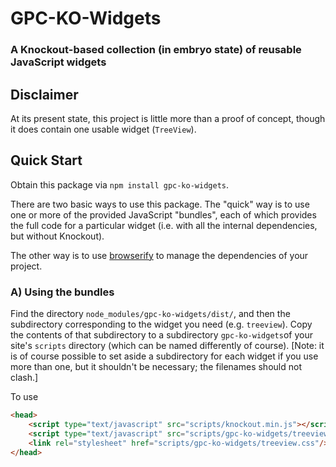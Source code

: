 GPC-KO-Widgets
==============

### A Knockout-based collection (in embryo state) of reusable JavaScript widgets

Disclaimer
----------

At its present state, this project is little more than a proof of concept, though it does contain one usable widget (`TreeView`).


Quick Start
-----------

Obtain this package via `npm install gpc-ko-widgets`.

There are two basic ways to use this package. The "quick" way is to use one or more of the provided JavaScript "bundles", each of which provides the full code for a particular widget (i.e. with all the internal dependencies, but without Knockout).

The other way is to use [browserify](https://github.com/substack/node-browserify) to manage the dependencies of your project.


### A) Using the bundles

Find the directory `node_modules/gpc-ko-widgets/dist/`, and then the subdirectory corresponding to the widget you need (e.g. `treeview`). Copy the contents of that subdirectory to a subdirectory `gpc-ko-widgets`of your site's `scripts` directory (which can be named differently of course). [Note: it is of course possible to set aside a subdirectory for each widget if you use more than one, but it shouldn't be necessary; the filenames should not clash.]

To use
```html
<head>
    <script type="text/javascript" src="scripts/knockout.min.js"></script>
    <script type="text/javascript" src="scripts/gpc-ko-widgets/treeview.js"></script>
    <link rel="stylesheet" href="scripts/gpc-ko-widgets/treeview.css"/>
</head>
```

